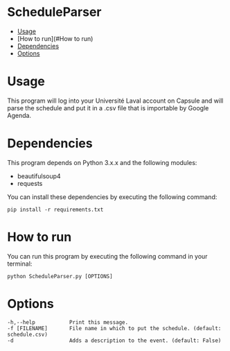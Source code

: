 ScheduleParser
==============
- [Usage](#Usage)
- [How to run](#How to run)
- [Dependencies](#Dependencies)
- [Options](#Options) 

# Usage

This program will log into your Université Laval account on Capsule and will parse the schedule and put it in a .csv file that is importable by Google Agenda.

# Dependencies

This program depends on Python 3.x.x and the following modules:
+ beautifulsoup4
+ requests

You can install these dependencies by executing the following command:
```
pip install -r requirements.txt
```

# How to run

You can run this program by executing the following command in your terminal:
```
python ScheduleParser.py [OPTIONS]
```

# Options
    -h,--help           Print this message.
    -f [FILENAME]       File name in which to put the schedule. (default: schedule.csv)
    -d                  Adds a description to the event. (default: False)
